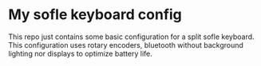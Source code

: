 # My sofle keyboard config
This repo just contains some basic configuration for a split sofle keyboard.
This configuration uses rotary encoders, bluetooth without background lighting nor displays to optimize battery life.
